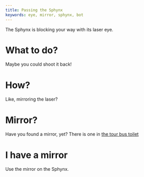 ```yaml
---
title: Passing the Sphynx
keywords: eye, mirror, sphynx, bot
---
```


The Sphynx is blocking your way with its laser eye.

# What to do?
Maybe you could shoot it back!

# How?
Like, mirroring the laser?

# Mirror?
Have you found a mirror, yet? There is one in [the tour bus toilet](../030-toilet.md)

# I have a mirror
Use the mirror on the Sphynx.

